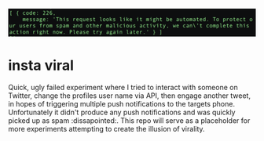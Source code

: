 <p align="center">
  <img src="https://raw.githubusercontent.com/mannynotfound/insta-viral/master/insta-viral.png" />
</p>

# insta viral

Quick, ugly failed experiment where I tried to interact with someone on Twitter, 
change the profiles user name via API, then engage another tweet, in hopes of 
triggering multiple push notifications to the targets phone. Unfortunately it didn't 
produce any push notifications and was quickly picked up as spam :dissapointed:. This repo will serve
as a placeholder for more experiments attempting to create the illusion of virality.
